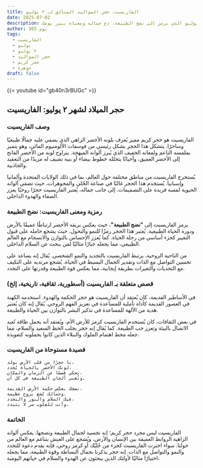 ```yaml
---
title: الفاريسيت، حجر المواليد المتألق لـ ٢ يوليو
date: 2025-07-02
description: اشعر بأهمية الفاريسيت، حجر المواليد لـ ٢ يوليو الذي يرمز إلى نضج الطبيعة. دع جماله ومعناه ينير يومك.
author: 365 يوم
tags:
  - الفاريسيت
  - يوليو
  - ٢ يوليو
  - حجر المواليد
  - حجر كريم
  - جوهرة
draft: false
---
```


{{< youtube id="gb40n3rBUGc" >}}

## حجر الميلاد لشهر ٢ يوليو: الفاريسيت

### وصف الفاريسيت

الفاريسيت هو حجر كريم مميز يُعرف بلونه الأخضر الزاهي الذي يضفي عليه جمالًا طبيعيًا وساحرًا. يتشكل هذا الحجر بشكل رئيسي من فوسفات الألومنيوم المائي، وهو يتميز بملمسه الناعم ولمعانه الخفيف الذي يُبرز ألوانه المبهجة. يتراوح لونه من الأخضر الفاتح إلى الأخضر العميق، وأحيانًا يتخلله خطوط بيضاء أو بنية تضيف له مزيدًا من التعقيد والجاذبية.

يُستخرج الفاريسيت من مناطق مختلفة حول العالم، بما في ذلك الولايات المتحدة وألمانيا وإسبانيا. يُستخدم هذا الحجر غالبًا في صناعة الحُلي والمجوهرات، حيث تضفي ألوانه الحيوية لمسة فريدة على التصميمات. إلى جانب جماله، يُعتبر الفاريسيت حجرًا روحيًا يعزز الصفاء والهدوء الداخلي.

### رمزية ومعنى الفاريسيت: نضج الطبيعة

يرمز الفاريسيت إلى **"نضج الطبيعة"**، حيث يعكس بريقه الأخضر ارتباطًا عميقًا بالأرض ودورة الحياة الطبيعية. يُعتبر هذا الحجر رمزًا للنمو والتحول، حيث يشجع حامله على قبول التغيير كجزء أساسي من رحلة الحياة. كما يُعزز الإحساس بالتوازن والانسجام مع العالم الطبيعي، مما يجعله خيارًا مثاليًا لمن يبحث عن السلام الداخلي.

من الناحية الروحية، يرتبط الفاريسيت بالتجديد والنمو الشخصي. يُقال إنه يساعد على تحسين التواصل مع الذات وتقدير الجمال البسيط في الحياة. يُشجع مرتديه على التكيف مع التحديات والتغيرات بطريقة إيجابية، مما يعكس قوة الطبيعة وقدرتها على التجدد.

### قصص متعلقة بـ الفاريسيت (أسطورية، ثقافية، تاريخية، إلخ)

في الأساطير القديمة، كان يُعتقد أن الفاريسيت هو حجر الحكمة والهدوء. استخدمه الكهنة في العصور القديمة كأداة تأملية للمساعدة في تعزيز الفهم الروحي. يُقال إنه كان يُعتبر هدية من الآلهة للمساعدة في تذكير البشر بالتوازن بين الحياة والطبيعة.

في بعض الثقافات، كان يُستخدم الفاريسيت كرمز للأرض الأم، ويُعتقد أنه يحمل طاقة تُعيد الاتصال بالبيئة وتعزز حب الطبيعة. كما يُقال إنه حجر يجلب الحظ السعيد والسلام، مما جعله محط اهتمام الملوك والنبلاء الذين كانوا يحملونه كتعويذة.

### قصيدة مستوحاة من الفاريسيت

```
يا حجرًا من قلب الأرض يولد،  
لونك الأخضر بالحياة يُجدد.  
تحكي قصصًا عن الزمان والمكان،  
وتُغني ألحان الطبيعة في كل آن.

نضجك يعكس حكمة الأرض القديمة،  
وجمالك يُشع بروح عظيمة.  
فيك السلام والنور والتجدد،  
وأنت للقلوب سر لا يتبدد.
```

### الخاتمة

الفاريسيت ليس مجرد حجر كريم؛ إنه تجسيد لجمال الطبيعة ونضجها. يعكس ألوانه الزاهية الروابط العميقة بين الإنسان والأرض، ويُشجع على العيش بتناغم مع العالم من حولنا. سواء اخترت الفاريسيت كجزء من حُليّك أو كرمز روحي، فإنه يقدم دعوة للتجدد والنمو والتواصل مع الذات. إنه حجر يذكرنا بجمال البساطة وقوة الطبيعة، مما يجعله اختيارًا مثاليًا لأولئك الذين يبحثون عن الهدوء والسلام في حياتهم اليومية.